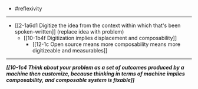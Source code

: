 - #reflexivity
---
- [[2-1a6d1 Digitize the idea from the context within which that's been spoken-written]] (replace idea with problem)
  - [[10-1b4f Digitization implies displacement and composability]]
    - [[12-1c Open source means more composability means more digitizeable and measurables]]
---
***[[10-1c4 Think about your problem as a set of outcomes produced by a machine then customize, because thinking in terms of machine implies composability, and composable system is fixable]]***